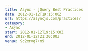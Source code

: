 ```yaml
---
title: Async - jQuery Best Practices
date: 2012-01-12T19:15:00Z
url: https://asyncjs.com/practices/
category:
- Async
start: 2012-01-12T19:15:00Z
end: 2012-01-12T21:30:00Z
venue: 9c2xrvg7+m9
---
```

